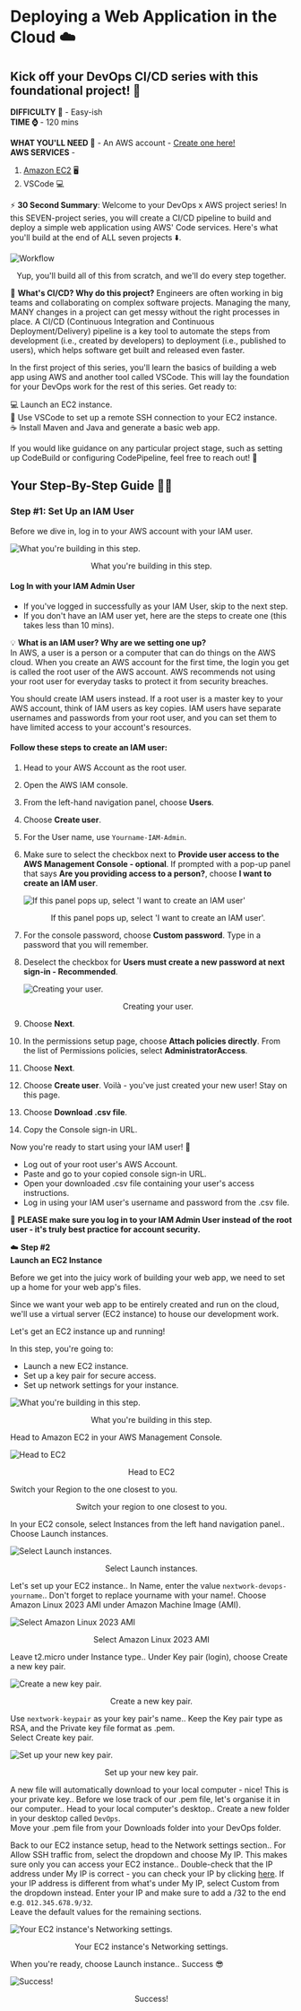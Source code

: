 # Deploying a Web Application in the Cloud ☁️

## Kick off your DevOps CI/CD series with this foundational project! 🚀

**DIFFICULTY 💪** - Easy-ish  
**TIME ⌚** - 120 mins  

**WHAT YOU'LL NEED 📝** - An AWS account - [Create one here!](https://signin.aws.amazon.com/signup?request_type=register)  
**AWS SERVICES** - 
1. [Amazon EC2](https://aws.amazon.com/ec2/) 🖥️
2. VSCode 💻

⚡️ **30 Second Summary**: Welcome to your DevOps x AWS project series! In this SEVEN-project series, you will create a CI/CD pipeline to build and deploy a simple web application using AWS' Code services. Here's what you'll build at the end of ALL seven projects ⬇️.

![Workflow](https://learn.nextwork.org/projects/static/aws-devops-vscode/architecture-complete.png "Workflow showing the CI/CD pipeline architecture involving AWS services")  <div align="center">Yup, you'll build all of this from scratch, and we'll do every step together.</div>


🧠 **What's CI/CD? Why do this project?** Engineers are often working in big teams and collaborating on complex software projects. Managing the many, MANY changes in a project can get messy without the right processes in place. A CI/CD (Continuous Integration and Continuous Deployment/Delivery) pipeline is a key tool to automate the steps from development (i.e., created by developers) to deployment (i.e., published to users), which helps software get built and released even faster. 

In the first project of this series, you'll learn the basics of building a web app using AWS and another tool called VSCode. This will lay the foundation for your DevOps work for the rest of this series. Get ready to:

💻 Launch an EC2 instance.  
🔌 Use VSCode to set up a remote SSH connection to your EC2 instance.  
☕️ Install Maven and Java and generate a basic web app.  

If you would like guidance on any particular project stage, such as setting up CodeBuild or configuring CodePipeline, feel free to reach out! 🙌

## Your Step-By-Step Guide 💂‍♀️

### Step #1: Set Up an IAM User

Before we dive in, log in to your AWS account with your IAM user. 

![What you're building in this step.](https://learn.nextwork.org/projects/static/aws-devops-vscode/1.0-framed.png)  
<div align="center">What you're building in this step.</div>

#### Log In with your IAM Admin User
- If you've logged in successfully as your IAM User, skip to the next step.
- If you don't have an IAM user yet, here are the steps to create one (this takes less than 10 mins).

💡 **What is an IAM user? Why are we setting one up?**  
In AWS, a user is a person or a computer that can do things on the AWS cloud. When you create an AWS account for the first time, the login you get is called the root user of the AWS account. AWS recommends not using your root user for everyday tasks to protect it from security breaches. 

You should create IAM users instead. If a root user is a master key to your AWS account, think of IAM users as key copies. IAM users have separate usernames and passwords from your root user, and you can set them to have limited access to your account's resources.

#### Follow these steps to create an IAM user:
1. Head to your AWS Account as the root user.
2. Open the AWS IAM console.
3. From the left-hand navigation panel, choose **Users**.
4. Choose **Create user**.
5. For the User name, use `Yourname-IAM-Admin`.
6. Make sure to select the checkbox next to **Provide user access to the AWS Management Console - optional**. If prompted with a pop-up panel that says **Are you providing access to a person?**, choose **I want to create an IAM user**.

   ![If this panel pops up, select 'I want to create an IAM user'](https://learn.nextwork.org/projects/static/aws-security-iam/high-step4.4.png)  
   <div align="center">If this panel pops up, select 'I want to create an IAM user'.</div>

7. For the console password, choose **Custom password**. Type in a password that you will remember.
8. Deselect the checkbox for **Users must create a new password at next sign-in - Recommended**.

   ![Creating your user.](https://learn.nextwork.org/projects/static/aws-security-iam/high-step4.3.png)  
   <div align="center">Creating your user.</div>

9. Choose **Next**. 
10. In the permissions setup page, choose **Attach policies directly**. From the list of Permissions policies, select **AdministratorAccess**.
11. Choose **Next**.
12. Choose **Create user**. Voilà - you've just created your new user! Stay on this page.
13. Choose **Download .csv file**. 
14. Copy the Console sign-in URL.

Now you're ready to start using your IAM user! 🏁

- Log out of your root user's AWS Account.
- Paste and go to your copied console sign-in URL.
- Open your downloaded .csv file containing your user's access instructions.
- Log in using your IAM user's username and password from the .csv file.

🙏 **PLEASE make sure you log in to your IAM Admin User instead of the root user - it's truly best practice for account security.**

☁️ **Step #2**  
**Launch an EC2 Instance**  

Before we get into the juicy work of building your web app, we need to set up a home for your web app's files.  

Since we want your web app to be entirely created and run on the cloud, we'll use a virtual server (EC2 instance) to house our development work.  

Let's get an EC2 instance up and running!  

In this step, you're going to:  
- Launch a new EC2 instance.  
- Set up a key pair for secure access.  
- Set up network settings for your instance.  

![What you're building in this step.](https://learn.nextwork.org/projects/static/aws-devops-vscode/2.0-framed.png)  
<div align="center">What you're building in this step.</div>

Head to Amazon EC2 in your AWS Management Console.  

![Head to EC2](https://learn.nextwork.org/projects/static/aws-devops-vscode/2.1.png)  
<div align="center">Head to EC2</div>

Switch your Region to the one closest to you.  
<div align="center">Switch your region to one closest to you.</div>

In your EC2 console, select Instances from the left hand navigation panel.. Choose Launch instances.  

![Select Launch instances.](https://learn.nextwork.org/projects/static/aws-devops-vscode/2.3.png)  
<div align="center">Select Launch instances.</div>

Let's set up your EC2 instance.. In Name, enter the value `nextwork-devops-yourname`.. Don't forget to replace yourname with your name!. Choose Amazon Linux 2023 AMI under Amazon Machine Image (AMI).  

![Select Amazon Linux 2023 AMI](https://learn.nextwork.org/projects/static/aws-devops-vscode/2.4.png)  
<div align="center">Select Amazon Linux 2023 AMI</div>

Leave t2.micro under Instance type.. Under Key pair (login), choose Create a new key pair.  

![Create a new key pair.](https://learn.nextwork.org/projects/static/aws-devops-vscode/2.5.png)  
<div align="center">Create a new key pair.</div>

Use `nextwork-keypair` as your key pair's name.. Keep the Key pair type as RSA, and the Private key file format as .pem.  
Select Create key pair.  

![Set up your new key pair.](https://learn.nextwork.org/projects/static/aws-devops-vscode/2.6.png)  
<div align="center">Set up your new key pair.</div>

A new file will automatically download to your local computer - nice! This is your private key.. Before we lose track of our .pem file, let's organise it in our computer.. Head to your local computer's desktop.. Create a new folder in your desktop called `DevOps`.  
Move your .pem file from your Downloads folder into your DevOps folder.  

Back to our EC2 instance setup, head to the Network settings section.. For Allow SSH traffic from, select the dropdown and choose My IP. This makes sure only you can access your EC2 instance.. Double-check that the IP address under My IP is correct - you can check your IP by clicking [here](https://www.whatismyip.com/). If your IP address is different from what's under My IP, select Custom from the dropdown instead. Enter your IP and make sure to add a /32 to the end e.g. `012.345.678.9/32`.  
Leave the default values for the remaining sections.  

![Your EC2 instance's Networking settings.](https://learn.nextwork.org/projects/static/aws-devops-vscode/2.9.png)  
<div align="center">Your EC2 instance's Networking settings.</div>

When you're ready, choose Launch instance.. Success 😎  

![Success!](https://learn.nextwork.org/projects/static/aws-devops-vscode/2.11.png)  <div align="center">Success!</div>
